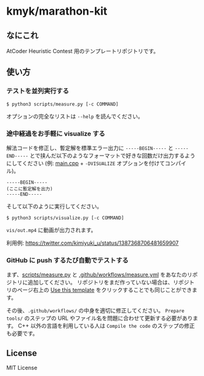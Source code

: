 # kmyk/marathon-kit

## なにこれ

AtCoder Heuristic Contest 用のテンプレートリポジトリです。


## 使い方

### テストを並列実行する

```console
$ python3 scripts/measure.py [-c COMMAND]
```

オプションの完全なリストは `--help` を読んでください。


### 途中経過をお手軽に visualize する

解法コードを修正し、暫定解を標準エラー出力に `-----BEGIN-----` と `-----END-----` とで挟んだ以下のようなフォーマットで好きな回数だけ出力するようにしてください (例: [main.cpp](https://github.com/kmyk/marathon-kit/blob/main/main.cpp) + `-DVISUALIZE` オプションを付けてコンパイル)。

```
-----BEGIN-----
(ここに暫定解を出力)
-----END-----
```

そして以下のように実行してください。

```console
$ python3 scripts/visualize.py [-c COMMAND]
```

`vis/out.mp4` に動画が出力されます。

利用例: <https://twitter.com/kimiyuki_u/status/1387368706481659907>


### GitHub に push するたび自動でテストする

まず、[scripts/measure.py](https://github.com/kmyk/marathon-kit/blob/main/scripts/measure.py) と [.github/workflows/measure.yml](https://github.com/kmyk/marathon-kit/blob/main/.github/workflows/measure.yml) をあなたのリポジトリに追加してください。
リポジトリをまだ作っていない場合は、リポジトリのページ右上の [Use this template](https://github.com/kmyk/marathon-kit/generate) をクリックすることでも同じことができます。

その後、`.github/workflows/` の中身を適切に修正してください。
`Prepare tools/` のステップの URL やファイル名を問題に合わせて更新する必要があります。
C++ 以外の言語を利用している人は `Compile the code` のステップの修正も必要です。


## License

MIT License
